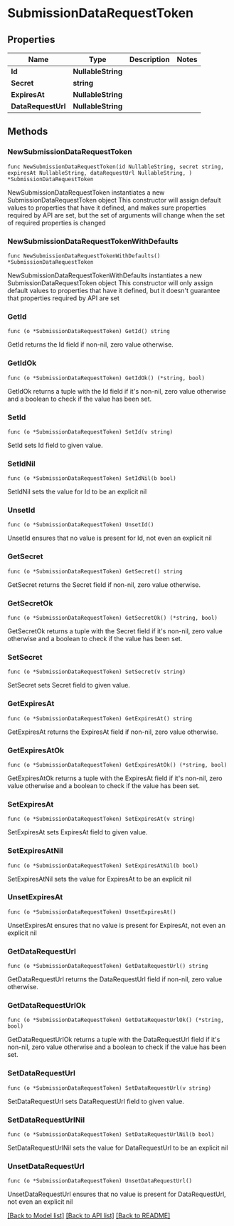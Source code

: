 # SubmissionDataRequestToken

## Properties

Name | Type | Description | Notes
------------ | ------------- | ------------- | -------------
**Id** | **NullableString** |  | 
**Secret** | **string** |  | 
**ExpiresAt** | **NullableString** |  | 
**DataRequestUrl** | **NullableString** |  | 

## Methods

### NewSubmissionDataRequestToken

`func NewSubmissionDataRequestToken(id NullableString, secret string, expiresAt NullableString, dataRequestUrl NullableString, ) *SubmissionDataRequestToken`

NewSubmissionDataRequestToken instantiates a new SubmissionDataRequestToken object
This constructor will assign default values to properties that have it defined,
and makes sure properties required by API are set, but the set of arguments
will change when the set of required properties is changed

### NewSubmissionDataRequestTokenWithDefaults

`func NewSubmissionDataRequestTokenWithDefaults() *SubmissionDataRequestToken`

NewSubmissionDataRequestTokenWithDefaults instantiates a new SubmissionDataRequestToken object
This constructor will only assign default values to properties that have it defined,
but it doesn't guarantee that properties required by API are set

### GetId

`func (o *SubmissionDataRequestToken) GetId() string`

GetId returns the Id field if non-nil, zero value otherwise.

### GetIdOk

`func (o *SubmissionDataRequestToken) GetIdOk() (*string, bool)`

GetIdOk returns a tuple with the Id field if it's non-nil, zero value otherwise
and a boolean to check if the value has been set.

### SetId

`func (o *SubmissionDataRequestToken) SetId(v string)`

SetId sets Id field to given value.


### SetIdNil

`func (o *SubmissionDataRequestToken) SetIdNil(b bool)`

 SetIdNil sets the value for Id to be an explicit nil

### UnsetId
`func (o *SubmissionDataRequestToken) UnsetId()`

UnsetId ensures that no value is present for Id, not even an explicit nil
### GetSecret

`func (o *SubmissionDataRequestToken) GetSecret() string`

GetSecret returns the Secret field if non-nil, zero value otherwise.

### GetSecretOk

`func (o *SubmissionDataRequestToken) GetSecretOk() (*string, bool)`

GetSecretOk returns a tuple with the Secret field if it's non-nil, zero value otherwise
and a boolean to check if the value has been set.

### SetSecret

`func (o *SubmissionDataRequestToken) SetSecret(v string)`

SetSecret sets Secret field to given value.


### GetExpiresAt

`func (o *SubmissionDataRequestToken) GetExpiresAt() string`

GetExpiresAt returns the ExpiresAt field if non-nil, zero value otherwise.

### GetExpiresAtOk

`func (o *SubmissionDataRequestToken) GetExpiresAtOk() (*string, bool)`

GetExpiresAtOk returns a tuple with the ExpiresAt field if it's non-nil, zero value otherwise
and a boolean to check if the value has been set.

### SetExpiresAt

`func (o *SubmissionDataRequestToken) SetExpiresAt(v string)`

SetExpiresAt sets ExpiresAt field to given value.


### SetExpiresAtNil

`func (o *SubmissionDataRequestToken) SetExpiresAtNil(b bool)`

 SetExpiresAtNil sets the value for ExpiresAt to be an explicit nil

### UnsetExpiresAt
`func (o *SubmissionDataRequestToken) UnsetExpiresAt()`

UnsetExpiresAt ensures that no value is present for ExpiresAt, not even an explicit nil
### GetDataRequestUrl

`func (o *SubmissionDataRequestToken) GetDataRequestUrl() string`

GetDataRequestUrl returns the DataRequestUrl field if non-nil, zero value otherwise.

### GetDataRequestUrlOk

`func (o *SubmissionDataRequestToken) GetDataRequestUrlOk() (*string, bool)`

GetDataRequestUrlOk returns a tuple with the DataRequestUrl field if it's non-nil, zero value otherwise
and a boolean to check if the value has been set.

### SetDataRequestUrl

`func (o *SubmissionDataRequestToken) SetDataRequestUrl(v string)`

SetDataRequestUrl sets DataRequestUrl field to given value.


### SetDataRequestUrlNil

`func (o *SubmissionDataRequestToken) SetDataRequestUrlNil(b bool)`

 SetDataRequestUrlNil sets the value for DataRequestUrl to be an explicit nil

### UnsetDataRequestUrl
`func (o *SubmissionDataRequestToken) UnsetDataRequestUrl()`

UnsetDataRequestUrl ensures that no value is present for DataRequestUrl, not even an explicit nil

[[Back to Model list]](../README.md#documentation-for-models) [[Back to API list]](../README.md#documentation-for-api-endpoints) [[Back to README]](../README.md)


